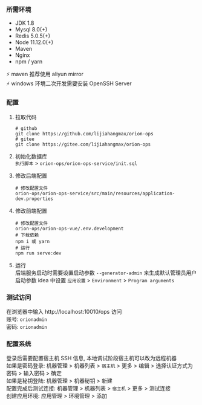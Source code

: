 ### 所需环境

* JDK 1.8
* Mysql 8.0(+)
* Redis 5.0.5(+)
* Node 11.12.0(+)
* Maven
* Nginx
* npm / yarn

⚡ maven 推荐使用 aliyun mirror  
⚡ windows 环境二次开发需要安装 OpenSSH Server

### 配置

1. 拉取代码
   ```
   # github
   git clone https://github.com/lijiahangmax/orion-ops
   # gitee
   git clone https://gitee.com/lijiahangmax/orion-ops
   ```

2. 初始化数据库  
   `执行脚本` > `orion-ops/orion-ops-service/init.sql`

3. 修改后端配置
   ```
   # 修改配置文件
   orion-ops/orion-ops-service/src/main/resources/application-dev.properties
   ```

4. 修改前端配置
   ```
   # 修改配置文件
   orion-ops/orion-ops-vue/.env.development
   # 下载依赖
   npm i 或 yarn
   # 运行
   npm run serve:dev
   ```   

5. 运行  
   后端服务启动时需要设置启动参数 `--generator-admin` 来生成默认管理员用户   
   启动参数 idea 中设置  `应用设置` > `Environment` > `Program arguments`

### 测试访问

在浏览器中输入 http://localhost:10010/ops 访问  
账号: `orionadmin`  
密码: `orionadmin`

### 配置系统

登录后需要配置宿主机 SSH 信息, 本地调试阶段宿主机可以改为远程机器   
如果是密码登录: 机器管理 > 机器列表 > `宿主机` > 更多 > 编辑 > 选择认证方式为密码 > 输入密码 > 确定  
如果是秘钥登陆: 机器管理 > 机器秘钥 > 新建  
配置完成后测试连接: 机器管理 > 机器列表 > `宿主机` > 更多 > 测试连接  
创建应用环境: 应用管理 > 环境管理 > 添加  
